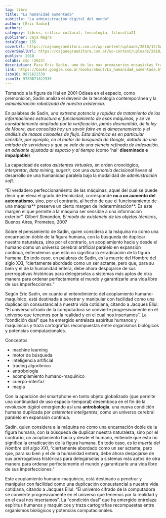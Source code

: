 ```yaml
---
tag: libro
title: "La humanidad aumentada"
subtitle: "La administración digital del mundo"
author: [Éric Sadin]
authors: 
category: libros, crítica cultural, tecnología, filosofía21
publisher: Caja Negra
totalPage: 155
coverUrl: https://cajanegraeditora.com.ar/wp-content/uploads/2018/12/SADIN_alta-1.jpg
coverSmallUrl: https://cajanegraeditora.com.ar/wp-content/uploads/2018/12/SADIN_alta-1.jpg
publish: 2018
colabs: cdp (2023)
description: Para Eric Sadin, uno de los mas promisorios ensayistas franceses de la actualidad, la computadora super potente que en la pelicula 2001 Odisea del Espacio_controlaba la nave Discovery One ya no es una figura quimerica. El presente libro postula que la emergencia de una suerte de humanidad paralela, capaz de procesar y administrar de manera infinitamente mas eficaz esa informacion, profundiza la agonia del antropocentrismo moderno para dar lugar a una gubernamentabilidad algoritmica_que pone en riesgo nuestra soberania. Y que lo hace no como una fuerza que coacciona, sino bajo la forma de una administracion soft, indolora y casi imperceptible, a la cual le concedemos el poder de guiar el curso de nuestra cotidianeidad limitando el ejercicio de nuestra facultad de juicio en el aqui y ahora.
link: https://books.google.com.ar/books/about/La_humanidad_aumentada.html?id=-pLHtAEACAAJ&redir_esc=y
isbn10: 9871622538
isbn13: 9789871622535
---
```


Tomando a la figura de Hal en 2001:Odisea en el espacio, como premonición, Sadin analiza el devenir de la tecnología contemporánea y la *administración robotizada de nuestra existencia*.

En palabras de Sadin, *una extrema potencia y rapidez de tratamiento de las informaciones estructura el funcionamiento de esas máquinas, y se ve constantemente ampliada por la verificación, jamás desmentida, de la ley de Moore, que consolida hoy un savoir faire en el almacenamiento y el análisis de masas colosales de flujo. Esta dinámica es en particular sensible, por ejemplo, en el motor de búsqueda de Google, dotado de una miríada de servidores y que se vale de una ciencia refinada de indexación, en adelante ajustada al espacio y al tiempo* (como 'hal' **diseminado e impalpable**)

La capacidad de estos *asistentes virtuales*, en orden cronológico, *interpretar*, *data mining*, *sugerir*, con una *autonomía decisional* llevan al desarrollo de una humanidad paralela bajo la modalidad de *administración soft*.

“El verdadero perfeccionamiento de las máquinas, aquel del cual se puede decir que eleva el grado de tecnicidad, corresponde **no a un aumento del automatismo**, sino, por el contrario, al hecho de que el funcionamiento de una máquina** preserve un cierto margen de indeterminación**. Es este margen el que permite a la máquina ser sensible a una información exterior”. Gilbert Simondon, *El modo de existencia de los objetos técnicos*, Buenos Aires, Prometeo, 2007

Sobre el pensamiento de Sadin, quien considera a la máquina no como una encarnación doble de la figura humana, con la búsqueda de duplicar nuestra naturaleza, sino por el contrario, un acoplamiento hacia y desde el humano como un universo cerebral artificial paralelo en expansión continua, entendemos que esto no significa la erradicación de la figura humana. En todo caso, en palabras de Sadin, es la muerte del Hombre del siglo XXI, “ciertamente abordado como un ser actante, pero que, para su bien y el de la humanidad entera, debe ahora despojarse de sus prerrogativas históricas para delegárselas a sistemas más aptos de otra manera para ordenar perfectamente el mundo y garantizarle una vida libre de sus imperfecciones.”

Según Éric Sadin, en cuanto al entendimiento del acoplamiento humano-maquínico, está destinada a penetrar y manipular con facilidad como una duplicación consustancial a nuestra vida cotidiana, citando a Jacques Ellul: “El universo cifrado de la computadora se convierte progresivamente en el universo que tenemos por la realidad y en el cual nos insertamos”. ​La “condición dual” que ha emergido entrelaza espíritus humanos y maquínicos y traza cartografías recompuestas entre organismos biológicos y potencias computacionales.


Conceptos
- machine learning
- motor de búsqueda
- inteligencia artificial
- trading algorítmico
- antrobología
- acomplamiento humano-maquínico
- cuerpo-interfaz
- magia

Con la aparición del smartphone en tanto objeto globalizado (que permite una continuidad de uso espacio-temporal) desemboca en el fin de la *revolución digital* emergiendo así una **antrobología**, una nueva condición humana duplicada por *asistentes inteligentes*, como un universo cerebral paralelo en expansión continua.

Sadin, quien considera a la máquina no como una encarnación doble de la figura humana, con la búsqueda de duplicar nuestra naturaleza, sino por el contrario, un acoplamiento hacia y desde el humano, entiende que esto no significa la erradicación de la figura humana. En todo caso, es *la muerte del Hombre del siglo XXI*, “ciertamente abordado como un ser actante, pero que, para su bien y el de la humanidad entera, debe ahora despojarse de sus prerrogativas históricas para delegárselas a sistemas más aptos de otra manera para ordenar perfectamente el mundo y garantizarle una vida libre de sus imperfecciones.”

Este acoplamiento humano-maquínico, está destinado a penetrar y manipular con facilidad como una duplicación consustancial a nuestra vida cotidiana, citando a Jacques Ellul: “El universo cifrado de la computadora se convierte progresivamente en el universo que tenemos por la realidad y en el cual nos insertamos”. ​La “condición dual” que ha emergido entrelaza espíritus humanos y maquínicos y traza cartografías recompuestas entre organismos biológicos y potencias computacionales.
